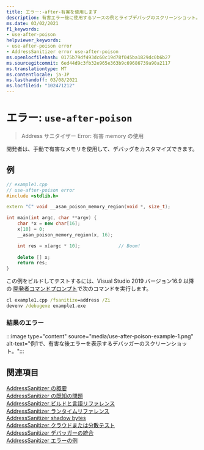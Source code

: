 ```yaml
---
title: エラー:-after-有害を使用します
description: 有害エラー後に使用するソースの例とライブデバッグのスクリーンショット。
ms.date: 03/02/2021
f1_keywords:
- use-after-poison
helpviewer_keywords:
- use-after-poison error
- AddressSanitizer error use-after-poison
ms.openlocfilehash: 0175b79df493dc60c19d78f045ba1829dc0b6b27
ms.sourcegitcommit: 6ed44d9c3fb32e965e363b9c69686739a90a2117
ms.translationtype: MT
ms.contentlocale: ja-JP
ms.lasthandoff: 03/08/2021
ms.locfileid: "102471212"
---
```

# <a name="error-use-after-poison"></a>エラー: `use-after-poison`

> Address サニタイザー Error: 有害 memory の使用

開発者は、手動で有害なメモリを使用して、デバッグをカスタマイズできます。

## <a name="example"></a>例

```cpp
// example1.cpp
// use-after-poison error
#include <stdlib.h>

extern "C" void __asan_poison_memory_region(void *, size_t);

int main(int argc, char **argv) {
    char *x = new char[16];
    x[10] = 0;
    __asan_poison_memory_region(x, 16);

    int res = x[argc * 10];              // Boom!
 
    delete [] x;
    return res;
}
```

この例をビルドしてテストするには、Visual Studio 2019 バージョン16.9 以降の [開発者コマンドプロンプト](../build/building-on-the-command-line.md#developer_command_prompt_shortcuts)で次のコマンドを実行します。

```cmd
cl example1.cpp /fsanitize=address /Zi
devenv /debugexe example1.exe
```

### <a name="resulting-error"></a>結果のエラー

:::image type="content" source="media/use-after-poison-example-1.png" alt-text="例1で、有害な後エラーを表示するデバッガーのスクリーンショット。":::

## <a name="see-also"></a>関連項目

[AddressSanitizer の概要](./asan.md)\
[AddressSanitizer の既知の問題](./asan-known-issues.md)\
[AddressSanitizer ビルドと言語リファレンス](./asan-building.md)\
[AddressSanitizer ランタイムリファレンス](./asan-runtime.md)\
[AddressSanitizer shadow bytes](./asan-shadow-bytes.md)\
[AddressSanitizer クラウドまたは分散テスト](./asan-offline-crash-dumps.md)\
[AddressSanitizer デバッガーの統合](./asan-debugger-integration.md)\
[AddressSanitizer エラーの例](./asan-error-examples.md)
